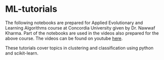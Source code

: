 # ML-tutorials
The following notebooks are prepared for Applied Evolutionary and Learning Algorithms course at Concordia University given by Dr. Nawwaf Kharma.
Part of the notebooks are used in the videos also prepared for the above course. 
The videos can be found on youtube <a href="https://www.youtube.com/playlist?list=PLvGgbfK1y3EipQ0pyGgL6C7rICggVe_ma"> here</a>.

These tutorials cover topics in clustering and classification using python and scikit-learn. 
